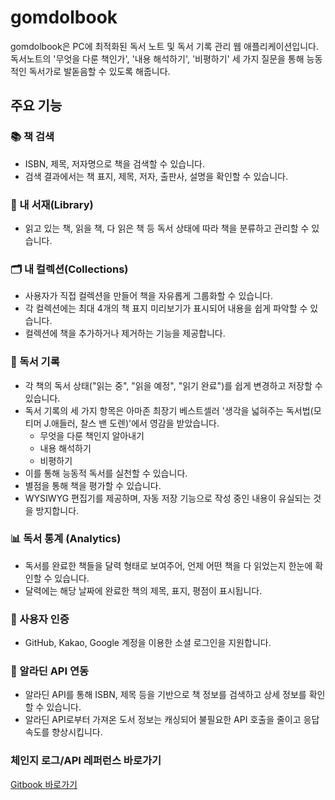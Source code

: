 # gomdolbook  

gomdolbook은 PC에 최적화된 독서 노트 및 독서 기록 관리 웹 애플리케이션입니다. 독서노트의 '무엇을 다룬 책인가', '내용 해석하기', '비평하기' 세 가지 질문을 통해 능동적인 독서가로 발돋음할 수 있도록 해줍니다.

## 주요 기능

### 📚 책 검색
- ISBN, 제목, 저자명으로 책을 검색할 수 있습니다.
- 검색 결과에서는 책 표지, 제목, 저자, 출판사, 설명을 확인할 수 있습니다.   

### 📖 내 서재(Library)
- 읽고 있는 책, 읽을 책, 다 읽은 책 등 독서 상태에 따라 책을 분류하고 관리할 수 있습니다.  

### 🗂️ 내 컬렉션(Collections)
- 사용자가 직접 컬렉션을 만들어 책을 자유롭게 그룹화할 수 있습니다.
- 각 컬렉션에는 최대 4개의 책 표지 미리보기가 표시되어 내용을 쉽게 파악할 수 있습니다.
- 컬렉션에 책을 추가하거나 제거하는 기능을 제공합니다.   

### 📝 독서 기록
- 각 책의 독서 상태("읽는 중", "읽을 예정", "읽기 완료")를 쉽게 변경하고 저장할 수 있습니다.
- 독서 기록의 세 가지 항목은 아마존 최장기 베스트셀러 '생각을 넓혀주는 독서법(모티머 J.애들러, 찰스 밴 도렌)'에서 영감을 받았습니다.  
  - 무엇을 다룬 책인지 알아내기  
  - 내용 해석하기  
  - 비평하기
- 이를 통해 능동적 독서를 실천할 수 있습니다.  
- 별점을 통해 책을 평가할 수 있습니다.
- WYSIWYG 편집기를 제공하며, 자동 저장 기능으로 작성 중인 내용이 유실되는 것을 방지합니다.  
  
### 📊 독서 통계 (Analytics)
- 독서를 완료한 책들을 달력 형태로 보여주어, 언제 어떤 책을 다 읽었는지 한눈에 확인할 수 있습니다.  
- 달력에는 해당 날짜에 완료한 책의 제목, 표지, 평점이 표시됩니다.   

### 🔑 사용자 인증
- GitHub, Kakao, Google 계정을 이용한 소셜 로그인을 지원합니다.

### 🎇 알라딘 API 연동
- 알라딘 API를 통해 ISBN, 제목 등을 기반으로 책 정보를 검색하고 상세 정보를 확인할 수 있습니다.
- 알라딘 API로부터 가져온 도서 정보는 캐싱되어 불필요한 API 호출을 줄이고 응답 속도를 향상시킵니다.

### 체인지 로그/API 레퍼런스 바로가기
[Gitbook 바로가기](https://sgs-organization-3.gitbook.io/gomdolbook-api/)
